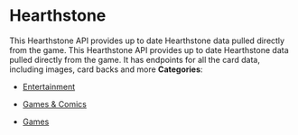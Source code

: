 # Hearthstone


This Hearthstone API provides up to date Hearthstone data pulled directly from the game. This Hearthstone API provides up to date Hearthstone data pulled directly from the game. It has endpoints for all the card data, including images, card backs and more
**Categories**:

- [Entertainment](https://github/awesome-apis/awesome-apis#entertainment)

- [Games & Comics](https://github/awesome-apis/awesome-apis#games-and-comics)

- [Games](https://github/awesome-apis/awesome-apis#games)



